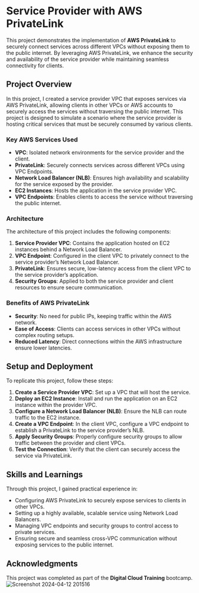 
# Service Provider with AWS PrivateLink

This project demonstrates the implementation of **AWS PrivateLink** to securely connect services across different VPCs without exposing them to the public internet. By leveraging AWS PrivateLink, we enhance the security and availability of the service provider while maintaining seamless connectivity for clients.

## Project Overview

In this project, I created a service provider VPC that exposes services via AWS PrivateLink, allowing clients in other VPCs or AWS accounts to securely access the services without traversing the public internet. This project is designed to simulate a scenario where the service provider is hosting critical services that must be securely consumed by various clients.

### Key AWS Services Used

- **VPC**: Isolated network environments for the service provider and the client.
- **PrivateLink**: Securely connects services across different VPCs using VPC Endpoints.
- **Network Load Balancer (NLB)**: Ensures high availability and scalability for the service exposed by the provider.
- **EC2 Instances**: Hosts the application in the service provider VPC.
- **VPC Endpoints**: Enables clients to access the service without traversing the public internet.

### Architecture

The architecture of this project includes the following components:
1. **Service Provider VPC**: Contains the application hosted on EC2 instances behind a Network Load Balancer.
2. **VPC Endpoint**: Configured in the client VPC to privately connect to the service provider’s Network Load Balancer.
3. **PrivateLink**: Ensures secure, low-latency access from the client VPC to the service provider’s application.
4. **Security Groups**: Applied to both the service provider and client resources to ensure secure communication.

### Benefits of AWS PrivateLink

- **Security**: No need for public IPs, keeping traffic within the AWS network.
- **Ease of Access**: Clients can access services in other VPCs without complex routing setups.
- **Reduced Latency**: Direct connections within the AWS infrastructure ensure lower latencies.

## Setup and Deployment

To replicate this project, follow these steps:

1. **Create a Service Provider VPC**: Set up a VPC that will host the service.
2. **Deploy an EC2 Instance**: Install and run the application on an EC2 instance within the provider VPC.
3. **Configure a Network Load Balancer (NLB)**: Ensure the NLB can route traffic to the EC2 instance.
4. **Create a VPC Endpoint**: In the client VPC, configure a VPC endpoint to establish a PrivateLink to the service provider’s NLB.
5. **Apply Security Groups**: Properly configure security groups to allow traffic between the provider and client VPCs.
6. **Test the Connection**: Verify that the client can securely access the service via PrivateLink.

## Skills and Learnings

Through this project, I gained practical experience in:

- Configuring AWS PrivateLink to securely expose services to clients in other VPCs.
- Setting up a highly available, scalable service using Network Load Balancers.
- Managing VPC endpoints and security groups to control access to private services.
- Ensuring secure and seamless cross-VPC communication without exposing services to the public internet.

## Acknowledgments

This project was completed as part of the **Digital Cloud Training** bootcamp. 
![Screenshot 2024-04-12 201516](https://github.com/user-attachments/assets/ef8c2254-6347-46ed-b709-3cafbbae0fbc)
